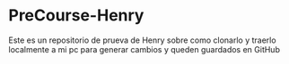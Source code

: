 # PreCourse-Henry
Este es un repositorio de prueva de Henry sobre como clonarlo y traerlo localmente a mi pc para generar cambios y queden guardados en GitHub
